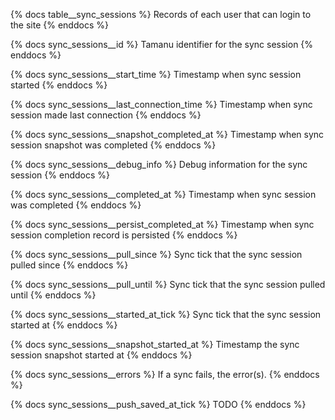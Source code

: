 {% docs table__sync_sessions %}
Records of each user that can login to the site
{% enddocs %}

{% docs sync_sessions__id %}
Tamanu identifier for the sync session
{% enddocs %}

{% docs sync_sessions__start_time %}
Timestamp when sync session started
{% enddocs %}

{% docs sync_sessions__last_connection_time %}
Timestamp when sync session made last connection
{% enddocs %}

{% docs sync_sessions__snapshot_completed_at %}
Timestamp when sync session snapshot was completed
{% enddocs %}

{% docs sync_sessions__debug_info %}
Debug information for the sync session
{% enddocs %}

{% docs sync_sessions__completed_at %}
Timestamp when sync session was completed
{% enddocs %}

{% docs sync_sessions__persist_completed_at %}
Timestamp when sync session completion record is persisted
{% enddocs %}

{% docs sync_sessions__pull_since %}
Sync tick that the sync session pulled since
{% enddocs %}

{% docs sync_sessions__pull_until %}
Sync tick that the sync session pulled until
{% enddocs %}

{% docs sync_sessions__started_at_tick %}
Sync tick that the sync session started at
{% enddocs %}

{% docs sync_sessions__snapshot_started_at %}
Timestamp the sync session snapshot started at
{% enddocs %}

{% docs sync_sessions__errors %}
If a sync fails, the error(s).
{% enddocs %}

{% docs sync_sessions__push_saved_at_tick %}
TODO
{% enddocs %}
